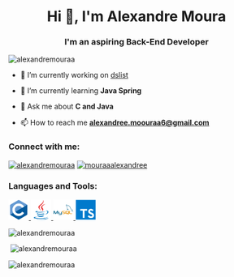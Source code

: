 <h1 align="center">Hi 👋, I'm Alexandre Moura</h1>
<h3 align="center">I'm an aspiring Back-End Developer</h3>

<p align="left"> <img src="https://komarev.com/ghpvc/?username=alexandremouraa&label=Profile%20views&color=0e75b6&style=flat" alt="alexandremouraa" /> </p>

- 🔭 I’m currently working on [dslist](https://github.com/AlexandreMouraa/dslist)

- 🌱 I’m currently learning **Java Spring**

- 💬 Ask me about **C and Java**

- 📫 How to reach me **alexandree.moouraa6@gmail.com**

<h3 align="left">Connect with me:</h3>
<p align="left">
<a href="https://linkedin.com/in/alexandremouraa" target="blank"><img align="center" src="https://raw.githubusercontent.com/rahuldkjain/github-profile-readme-generator/master/src/images/icons/Social/linked-in-alt.svg" alt="alexandremouraa" height="30" width="40" /></a>
<a href="https://instagram.com/mouraaalexandree" target="blank"><img align="center" src="https://raw.githubusercontent.com/rahuldkjain/github-profile-readme-generator/master/src/images/icons/Social/instagram.svg" alt="mouraaalexandree" height="30" width="40" /></a>
</p>

<h3 align="left">Languages and Tools:</h3>
<p align="left"> <a href="https://www.cprogramming.com/" target="_blank" rel="noreferrer"> <img src="https://raw.githubusercontent.com/devicons/devicon/master/icons/c/c-original.svg" alt="c" width="40" height="40"/> </a> <a href="https://www.java.com" target="_blank" rel="noreferrer"> <img src="https://raw.githubusercontent.com/devicons/devicon/master/icons/java/java-original.svg" alt="java" width="40" height="40"/> </a> <a href="https://www.mysql.com/" target="_blank" rel="noreferrer"> <img src="https://raw.githubusercontent.com/devicons/devicon/master/icons/mysql/mysql-original-wordmark.svg" alt="mysql" width="40" height="40"/> </a> <a href="https://www.typescriptlang.org/" target="_blank" rel="noreferrer"> <img src="https://raw.githubusercontent.com/devicons/devicon/master/icons/typescript/typescript-original.svg" alt="typescript" width="40" height="40"/> </a> </p>

<p><img width="42%" src="https://github-readme-stats.vercel.app/api/top-langs?username=alexandremouraa&show_icons=true&locale=en&layout=compact&theme=dark" alt="alexandremouraa" /></p>

<p>&nbsp;<img width="50%" src="https://github-readme-stats.vercel.app/api?username=alexandremouraa&show_icons=true&locale=en&theme=dark" alt="alexandremouraa" /></p>

<p><img align="center" src="https://github-readme-streak-stats.herokuapp.com/?user=alexandremouraa&theme=dark" alt="alexandremouraa" /></p>
